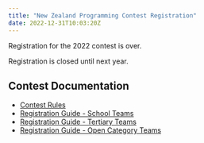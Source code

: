 ```yaml
---
title: "New Zealand Programming Contest Registration"
date: 2022-12-31T10:03:20Z
---
```


Registration for the 2022 contest is over.

Registration is closed until next year.

## Contest Documentation

* [Contest Rules](/pdf/NZPCRules.pdf)  
* [Registration Guide - School Teams](/pdf/RegistrationGuide-School.pdf)  
* [Registration Guide - Tertiary Teams](/pdf/RegistrationGuide-Tertiary.pdf)  
* [Registration Guide - Open Category Teams](/pdf/RegistrationGuide-Open.pdf)  
